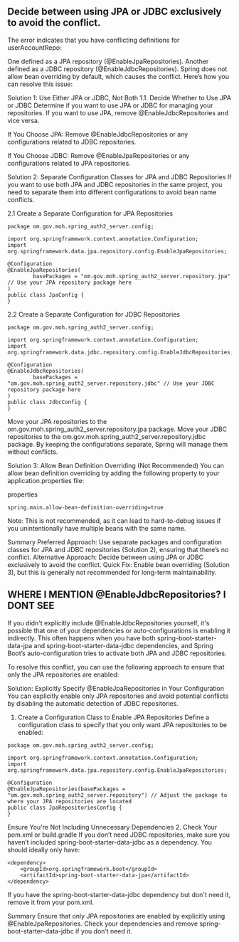 ## Decide between using JPA or JDBC exclusively to avoid the conflict.


The error indicates that you have conflicting definitions for userAccountRepo:

One defined as a JPA repository (@EnableJpaRepositories).
Another defined as a JDBC repository (@EnableJdbcRepositories).
Spring does not allow bean overriding by default, which causes the conflict. Here’s how you can resolve this issue:

Solution 1: Use Either JPA or JDBC, Not Both
1.1. Decide Whether to Use JPA or JDBC
Determine if you want to use JPA or JDBC for managing your repositories. If you want to use JPA, remove @EnableJdbcRepositories and vice versa.

If You Choose JPA:
Remove @EnableJdbcRepositories or any configurations related to JDBC repositories.

If You Choose JDBC:
Remove @EnableJpaRepositories or any configurations related to JPA repositories.

Solution 2: Separate Configuration Classes for JPA and JDBC Repositories
If you want to use both JPA and JDBC repositories in the same project, you need to separate them into different configurations to avoid bean name conflicts.

2.1 Create a Separate Configuration for JPA Repositories
```
package om.gov.moh.spring_auth2_server.config;

import org.springframework.context.annotation.Configuration;
import org.springframework.data.jpa.repository.config.EnableJpaRepositories;

@Configuration
@EnableJpaRepositories(
        basePackages = "om.gov.moh.spring_auth2_server.repository.jpa" // Use your JPA repository package here
)
public class JpaConfig {
}
```
2.2 Create a Separate Configuration for JDBC Repositories
```
package om.gov.moh.spring_auth2_server.config;

import org.springframework.context.annotation.Configuration;
import org.springframework.data.jdbc.repository.config.EnableJdbcRepositories;

@Configuration
@EnableJdbcRepositories(
        basePackages = "om.gov.moh.spring_auth2_server.repository.jdbc" // Use your JDBC repository package here
)
public class JdbcConfig {
}
```
Move your JPA repositories to the om.gov.moh.spring_auth2_server.repository.jpa package.
Move your JDBC repositories to the om.gov.moh.spring_auth2_server.repository.jdbc package.
By keeping the configurations separate, Spring will manage them without conflicts.

Solution 3: Allow Bean Definition Overriding (Not Recommended)
You can allow bean definition overriding by adding the following property to your application.properties file:

properties
```
spring.main.allow-bean-definition-overriding=true
```
Note: This is not recommended, as it can lead to hard-to-debug issues if you unintentionally have multiple beans with the same name.

Summary
Preferred Approach: Use separate packages and configuration classes for JPA and JDBC repositories (Solution 2), ensuring that there’s no conflict.
Alternative Approach: Decide between using JPA or JDBC exclusively to avoid the conflict.
Quick Fix: Enable bean overriding (Solution 3), but this is generally not recommended for long-term maintainability.

## WHERE I MENTION @EnableJdbcRepositories?  I DONT SEE

If you didn't explicitly include @EnableJdbcRepositories yourself, it's possible that one of your dependencies or auto-configurations is enabling it indirectly. This often happens when you have both spring-boot-starter-data-jpa and spring-boot-starter-data-jdbc dependencies, and Spring Boot’s auto-configuration tries to activate both JPA and JDBC repositories.

To resolve this conflict, you can use the following approach to ensure that only the JPA repositories are enabled:

Solution: Explicitly Specify @EnableJpaRepositories in Your Configuration
You can explicitly enable only JPA repositories and avoid potential conflicts by disabling the automatic detection of JDBC repositories.

1. Create a Configuration Class to Enable JPA Repositories
Define a configuration class to specify that you only want JPA repositories to be enabled:

```
package om.gov.moh.spring_auth2_server.config;

import org.springframework.context.annotation.Configuration;
import org.springframework.data.jpa.repository.config.EnableJpaRepositories;

@Configuration
@EnableJpaRepositories(basePackages = "om.gov.moh.spring_auth2_server.repository") // Adjust the package to where your JPA repositories are located
public class JpaRepositoriesConfig {
}
```
Ensure You're Not Including Unnecessary Dependencies
2. Check Your pom.xml or build.gradle
If you don’t need JDBC repositories, make sure you haven’t included spring-boot-starter-data-jdbc as a dependency. You should ideally only have:

```
<dependency>
    <groupId>org.springframework.boot</groupId>
    <artifactId>spring-boot-starter-data-jpa</artifactId>
</dependency>
```
If you have the spring-boot-starter-data-jdbc dependency but don't need it, remove it from your pom.xml.

Summary
Ensure that only JPA repositories are enabled by explicitly using @EnableJpaRepositories.
Check your dependencies and remove spring-boot-starter-data-jdbc if you don’t need it.
